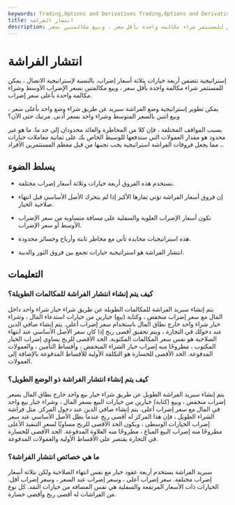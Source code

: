 ```yaml
---
keywords: Trading,Options and Derivatives Trading,Options and Derivatives
title: انتشار الفراشة
description: إستراتيجية تتضمن أربعة خيارات بثلاثة أسعار إضراب. بالنسبة لاستراتيجية الاتصال ، يمكن للمستثمر شراء مكالمة واحدة بأقل سعر ، وبيع مكالمتين بسعر
---
```


# انتشار الفراشة
إستراتيجية تتضمن أربعة خيارات بثلاثة أسعار إضراب. بالنسبة لإستراتيجية الاتصال ، يمكن للمستثمر شراء مكالمة واحدة بأقل سعر ، وبيع مكالمتين بسعر الإضراب الأوسط وشراء مكالمة واحدة بأعلى سعر إضراب.

يمكن تطوير إستراتيجية وضع الفراشة سبريد عن طريق شراء وضع واحد بأعلى سعر ، وبيع اثنين بالسعر المتوسط وشراء واحد بسعر أدنى. مرتبك حتى الآن؟

بسبب المواقف المختلفة ، فإن كلا من المخاطرة والعائد محدودان إلى حد ما. ما هو غير محدود هو مقدار العمولات التي ستدفعها للوسيط الخاص بك على ثمانية معاملات خيارات ، مما يجعل فروقات الفراشة استراتيجية يجب تجنبها من قبل معظم المستثمرين الأفراد.

## يسلط الضوء

- تستخدم هذه الفروق أربعة خيارات وثلاثة أسعار إضراب مختلفة.

- إن فروق أسعار الفراشة تؤتي ثمارها الأكبر إذا لم يتحرك الأصل الأساسي قبل انتهاء صلاحية الخيار.

- تكون أسعار الإضراب العلوية والسفلية على مسافة متساوية من سعر الإضراب الأوسط أو سعر الإضراب.

- هذه استراتيجيات محايدة تأتي مع مخاطر ثابتة وأرباح وخسائر محدودة.

- انتشار الفراشة هو استراتيجية خيارات تجمع بين فروق الثور والدببة.

## التعليمات

### كيف يتم إنشاء انتشار الفراشة للمكالمات الطويلة؟

يتم إنشاء سبريد الفراشة للمكالمات الطويلة عن طريق شراء خيار شراء واحد داخل المال مع سعر إضراب منخفض ، وكتابة (بيع) خيارين من خيارات استدعاء المال ، وشراء خيار شراء واحد خارج نطاق المال باستخدام سعر إضراب أعلى. يتم إنشاء صافي الدين عند دخولك في التجارة ، ويتم تحقيق أقصى ربح إذا كان سعر الأصل الأساسي عند انتهاء الصلاحية هو نفس سعر المكالمات المكتوبة. الحد الأقصى للربح يساوي إضراب الخيار المكتوب ، مطروحًا منه إضراب خيار الشراء المنخفض ، وأقساط التأمين ، والعمولات المدفوعة. الحد الأقصى للخسارة هو التكلفة الأولية للأقساط المدفوعة بالإضافة إلى العمولات.

### كيف يتم إنشاء انتشار الفراشة ذو الوضع الطويل؟

يتم إنشاء سبريد الفراشة الطويل عن طريق شراء خيار بيع واحد خارج نطاق المال بسعر إضراب منخفض ، وبيع (كتابة) خيارين من خيارات البيع بسعر المال ، وشراء خيار بيع واحد في المال مع سعر إضراب أعلى. يتم إنشاء صافي الدين عند دخول المركز. مثل فراشة الشراء الطويل ، فإن هذا المركز له أقصى ربح عندما يظل الأصل الأساسي عند سعر إضراب الخيارات الوسطى ، ويكون الحد الأقصى للربح مساويًا لسعر التنفيذ الأعلى مطروحًا منه إضراب البيع المباع ، مطروحًا منه العلاوة المدفوعة. الحد الأقصى للخسارة في التجارة يقتصر على الأقساط الأولية والعمولات المدفوعة.

### ما هي خصائص انتشار الفراشة؟

سبريد الفراشة يستخدم أربعة عقود خيار مع نفس انتهاء الصلاحية ولكن بثلاثة أسعار إضراب مختلفة. سعر إضراب أعلى ، وسعر إضراب عند السعر ، وسعر إضراب أقل. الخيارات ذات الأسعار المرتفعة والسفلية هي نفس المسافة من خيارات النقد. كل نوع من الفراشات له أقصى ربح وأقصى خسارة.

